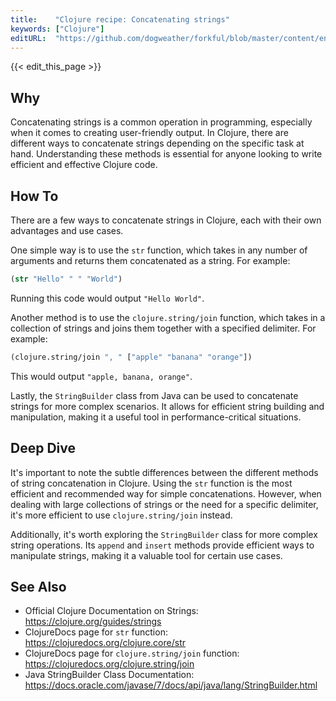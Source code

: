 ```yaml
---
title:    "Clojure recipe: Concatenating strings"
keywords: ["Clojure"]
editURL:  "https://github.com/dogweather/forkful/blob/master/content/en/clojure/concatenating-strings.md"
---
```


{{< edit_this_page >}}

## Why

Concatenating strings is a common operation in programming, especially when it comes to creating user-friendly output. In Clojure, there are different ways to concatenate strings depending on the specific task at hand. Understanding these methods is essential for anyone looking to write efficient and effective Clojure code.

## How To

There are a few ways to concatenate strings in Clojure, each with their own advantages and use cases.

One simple way is to use the `str` function, which takes in any number of arguments and returns them concatenated as a string. For example:

```Clojure
(str "Hello" " " "World")
```

Running this code would output `"Hello World"`.

Another method is to use the `clojure.string/join` function, which takes in a collection of strings and joins them together with a specified delimiter. For example:

```Clojure
(clojure.string/join ", " ["apple" "banana" "orange"])
```

This would output `"apple, banana, orange"`.

Lastly, the `StringBuilder` class from Java can be used to concatenate strings for more complex scenarios. It allows for efficient string building and manipulation, making it a useful tool in performance-critical situations.

## Deep Dive

It's important to note the subtle differences between the different methods of string concatenation in Clojure. Using the `str` function is the most efficient and recommended way for simple concatenations. However, when dealing with large collections of strings or the need for a specific delimiter, it's more efficient to use `clojure.string/join` instead.

Additionally, it's worth exploring the `StringBuilder` class for more complex string operations. Its `append` and `insert` methods provide efficient ways to manipulate strings, making it a valuable tool for certain use cases.

## See Also

- Official Clojure Documentation on Strings: https://clojure.org/guides/strings
- ClojureDocs page for `str` function: https://clojuredocs.org/clojure.core/str
- ClojureDocs page for `clojure.string/join` function: https://clojuredocs.org/clojure.string/join
- Java StringBuilder Class Documentation: https://docs.oracle.com/javase/7/docs/api/java/lang/StringBuilder.html